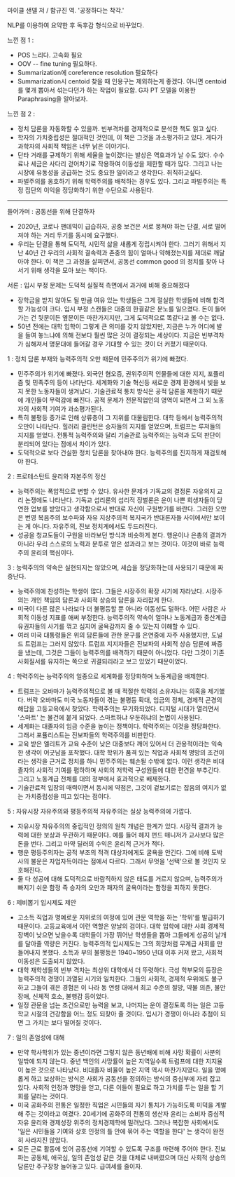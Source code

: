 마이클 샌델 저 / 함규진 역. '공정하다는 착각.'

NLP를 이용하여 요약한 후 독후감 형식으로 바꾸었다.

느낀 점 1 : 
* POS 느리다. 고속화 필요
* OOV -- fine tuning 필요하다.
* Summarization에 coreference resolution 필요하다
* Summarization시 centoid 찾을 때 인용구는 제외하는게 좋겠다. 아니면 centoid를 몇개 뽑아서 섞는다던가 하는 작업이 필요함. G자
PT 모델을 이용한 Paraphrasing을 알아보자.

느낀 점 2 :
* 정치 담론을 자동화할 수 있을까. 빈부격차를 경제적으로 분석한 책도 읽고 싶다.
* 학자의 가치중립성은 절대적인 것인데, 이 책은 그것을 과소평가하고 있다. 게다가 과학자의 사회적 책임은 너무 낡은 이야기다.
* 단타 거래를 규제하기 위해 세율을 높이겠다는 발상은 역효과가 날 수도 있다. 수수료나 세금은 사다리 걷어차기로 작용하여 이동성을 제한할 때가 많다.
그리고 나는 시장에 유동성을 공급하는 것도 중요한 일이라고 생각한다. 취직하고싶다. 
* 파벌주의를 옹호하기 위해 학력주의를 배척하는 경우도 있다. 그리고 파벌주의는 특정 집단의 이익을 정당화하기 위한 수단으로 사용된다.

---

들어가며 : 공동선을 위해 단결하자
* 2020년, 코로나 팬데믹이 급습하자, 공중 보건은 서로 뭉쳐야 하는 단결, 서로 떨어져야 하는 거리 두기를 동시에 요구했다.
* 우리는 단결을 통해 도덕적, 시민적 삶을 새롭게 정립시켜야 한다.
그러기 위해서 지난 40년 간 우리의 사회적 결속력과 존중의 힘이 얼마나 약해졌는지를 제대로 깨달아야 한다.
이 책은 그 과정을 살피면서, 공동선 common good 의 정치를 찾아 나서기 위해 생각을 모아 보는 책이다.

서론 : 입시 부정 문제는 도덕적 실질적 측면에서 과거에 비해 중요해졌다
* 장학금을 받지 않아도 될 만큼 여유 있는 학생들은 그게 절실한 학생들에 비해 합격할 가능성이 크다.
입시 부정 스캔들은 대중의 한결같은 분노를 일으켰다. 돈이 들어가는 건 뒷문이든 옆문이든 마찬가지지만, 그게 도덕적으로 똑같다고 볼 수는 없다. 
* 50년 전에는 대학 입학이 그렇게 큰 의미를 갖지 않았지만, 지금은 누가 어디에 발을 들여 놓느냐에 의해 전보다 훨씬 많은 것이 결정되는 세상이다. 
지금은 빈부격차가 심해져서 명문대에 들어갈 경우 기대할 수 있는 것이 더 커졌기 때문이다.

1 : 정치 담론 부재와 능력주의적 오만 때문에 민주주의가 위기에 빠졌다.
* 민주주의가 위기에 빠졌다. 외국인 혐오증, 권위주의적 인물들에 대한 지지, 포퓰리즘 및 민족주의 등이 나타난다. 
세계화와 기술 혁신등 새로운 경제 환경에서 빛을 보지 못한 노동자들이 생겨났다. 
기술관료적 통치 방식은 공적 담론을 제한하기 때문에 개인들이 무력감에 빠진다. 공적 문제가 전문직업인의 영역이 되면서 그 외 노동자의 사회적 기여가 과소평가된다.
* 특히 불평등 증가로 인해 상류층이 그 지위를 대물림한다. 대학 등에서 능력주의적 오만이 나타난다.
힐러리 클린턴은 승자들의 지지를 얻었으며, 트럼프는 루저들의 지지를 얻었다. 
전통적 능력주의와 달리 기술관료 능력주의는 능력과 도덕 판단이 분리되어 있다는 점에서 차이가 있다.
* 도덕적으로 보다 건실한 정치 담론을 찾아내야 한다. 능력주의를 진지하게 재검토해야 한다.

2 : 프로테스탄트 윤리와 자본주의 정신
* 능력주의는 폭압적으로 변할 수 있다. 유사한 문제가 기독교의 결정론 자유의지 교리 논쟁에도 나타난다.
기독교 섭리론의 섭리적 징벌론은 운이 나쁜 희생자들이 당연한 업보를 받았다고 생각함으로서 반대로 자신이 구원받기를 바란다.
그러한 오만은 번영 복음주의 보수파와 자유 지상주의적 복지국가 반대론자들 사이에서만 보이는 게 아니다. 자유주의, 진보 정치계에서도 두드러진다.
* 성공을 청교도들이 구원을 바라보던 방식과 비슷하게 본다. 
행운이나 은총의 결과가 아니라 우리 스스로의 노력과 분투로 얻은 성과라고 보는 것이다. 
이것이 바로 능력주의 윤리의 핵심이다.

3 : 능력주의의 약속은 실현되지는 않았으며, 세습을 정당화하는데 사용되기 때문에 짜증난다.
* 능력주의에 찬성하는 학생이 많다. 그들은 시장주의 확장 시기에 자라났다.
시장주의는 개인 책임의 담론과 사회적 상승의 담론을 자리잡게 한다. 
* 미국이 다른 많은 나라보다 더 불평등할 뿐 아니라 이동성도 덜하다. 어떤 사람은 사회적 이동성 지표를 애써 부정한다.
능력주의적 약속이 얼마나 노동계급과 중산계급 유권자들의 사기를 꺾고 심지어 굴욕감까지 줄 수 있는지 이해할 수 있다.
* 여러 미국 대통령들은 위의 담론들에 관한 문구를 은연중에 자주 사용했지만, 도널드 트럼프는 그러지 않았다.
트럼프 지지자들은 진보파의 사회적 상승 담론에 짜증을 냈는데, 그것은 그들이 능력주의를 배격하기 때문이 아니었다.
다만 그것이 기존 사회질서를 유지하는 쪽으로 귀결되리라고 보고 있었기 때문이었다.

4 : 학력주의는 능력주의의 일종으로 세계화를 정당화하며 노동계급을 배제한다.
* 트럼프는 오바마가 능력주의적으로 볼 때 적절한 학력의 소유자냐는 의혹을 제기했다.
버락 오바마도 미국 노동자들이 겪는 불평등 확대, 임금의 정체, 경제적 곤경의 해답을 고등교육에서 찾았다.
학력주의는 무기화되었다. 디지털 시대가 열리면서 '스마트' 는 물건에 붙게 되었다. 스마트하냐 우둔하냐의 논법이 사용된다.
* 세계화는 대졸자의 임금 수준을 높이는 정책이다. 학력주의는 이것을 정당화한다.
그래서 포퓰리스트는 진보파들의 학력주의를 비판한다.
* 교육 받은 엘리트가 교육 수준이 낮은 대중보다 깨어 있어서 더 관용적이라는 익숙한 생각이 어긋남을 포착했다.
대학 학위가 품격 있는 직업과 사회적 명망의 조건이라는 생각을 근거로 정치를 하니 민주주의는 훼손될 수밖에 없다.
이런 생각은 비대졸자의 사회적 기여를 폄하하며 사회의 저학력 구성원들에 대한 편견을 부추긴다.
그리고 노동계급 전체를 대의 정부에서 효과적으로 배제한다.
* 기술관료적 입장의 매력이면서 동시에 약점은, 그것이 겉보기로는 잡음의 여지가 없는 가치중립성을 띠고 있다는 점이다.

5 : 자유시장 자유주의와 평등주의적 자유주의는 실상 능력주의에 가깝다.
* 자유시장 자유주의의 중립적인 정의의 원칙 개념은 한계가 있다.
시장적 결과가 능력에 대한 보상과 무관하기 때문이다.
예를 들어 헤지 펀드 매니저가 교사보다 많은 돈을 번다.
그리고 마약 딜러의 수익은 윤리적 근거가 적다.
* 행운 평등주의자는 공적 부조의 적격 대상자에게도 굴욕을 안긴다.
그에 비해 도박사의 불운은 자업자득이라는 점에서 다르다. 
그래서 무엇을 '선택'으로 볼 것인지 모호해진다.
* 둘 다 성공에 대해 도덕적으로 바람직하지 않은 태도를 거르지 않으며, 
능력주의가 빠지기 쉬운 함정 즉 승자의 오만과 패자의 굴욕이라는 함정을 피하지 못한다.

6 : 제비뽑기 입시제도 제안
* 고소득 직업과 명예로운 지위로의 여정에 있어 관문 역학을 하는 '학위'를 발급하기 때문이다.
고등교육에서 이런 역할은 양날의 검이다.
대학 입학에 대한 사회 경제적 장벽이 낮으면 낮을수록 대학들이 가장 뛰어난 학생들을 뽑아 그들에게 성공의 날개를 달아줄 역량은 커진다.
능력주의적 입시제도는 그의 희망처럼 무계급 사회를 만들어내지 못했다.
소득과 부의 불평등은 1940~1950 년대 이후 커져 왔고, 사회적 이동성은 도출되지 않았다.
* 대학 재학생들의 빈부 격차는 최상위 대학에서 더 뚜렷하다.
극성 학부모의 등장은 능력주의적 경쟁이 과열된 시기와 일치한다.
그들의 사회적, 경제적 우위에도 불구하고 그들이 겪은 경험은 이 나라 동 연령 대에서 최고 수준의 절망, 약물 의존, 불안 장애, 신체적 호소, 불행감 등이었다.
* 일정 관문을 넘는 조건으로만 능력을 보고, 나머지는 운이 결정토록 하는 일은 고등학교 시절의 건강함을 어느 정도 되찾아 줄 것이다.
입시가 경쟁이 아니라 추첨이 되면 그 가치는 보다 떨어질 것이다.

7 : 일의 존엄성에 대해
* 만약 학사학위가 있는 중년이라면 그렇지 않은 동년배에 비해 사망 확률이 사분의 일밖에 되지 않는다.
중년 백인의 사망률이 높은 지역일수록 트럼프에 대한 지지율이 높은 것으로 나타났다. 비대졸자 비율이 높은 지역 역시 마찬가지였다.
일을 명예롭게 하고 보상하는 방식은 사회가 공동선을 정의하는 방식의 중심부에 자리 잡고 있다.
사회적 인정과 명망을 얻고, 다른 이들이 필요로 하고 가치를 두는 일을 할 기회를 달라는 것이다.
* 미국 공화주의 전통은 일정한 직업은 시민들의 자기 통치가 가능하도록 미덕을 계발해 주는 것이라고 여겼다.
20세기에 공화주의 전통의 생산자 윤리는 소비자 중심적 자유 윤리와 경제성장 위주의 정치경제학에 밀려났다.
그러나 복잡한 사회에서도 '일은 시민들을 기여와 상호 인정의 틀 안에 묶어 주는 역할을 한다' 는 생각이 완전히 사라지진 않았다.
* 모든 근로 활동에 있어 공동선에 기여할 수 있도록 구조를 마련해 주어야 한다.
진보파는 공동체, 애국심, 일의 존엄성 같은 것을 대체로 내버렸으며 대신 사회적 상승의 담론만 주구장창 늘어놓고 있다.
급여세를 줄이자.